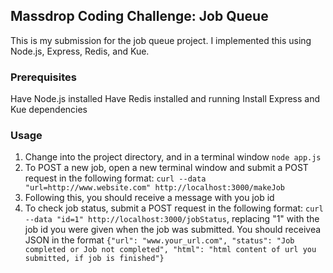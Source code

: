 ## Massdrop Coding Challenge: Job Queue

This is my submission for the job queue project. I implemented this using Node.js, Express, Redis, and Kue. 

### Prerequisites
Have Node.js installed
Have Redis installed and running
Install Express and Kue dependencies

### Usage
1. Change into the project directory, and in a terminal window `node app.js`
2. To POST a new job, open a new terminal window and submit a POST request in the following format: `curl --data "url=http://www.website.com" http://localhost:3000/makeJob`
3. Following this, you should receive a message with you job id
4. To check job status, submit a POST request in the following format: `curl --data "id=1" http://localhost:3000/jobStatus`, replacing "1" with the job id you were given when the job was submitted. You should receivea JSON in the format `{"url": "www.your_url.com", "status": "Job completed or Job not completed", "html": "html content of url you submitted, if job is finished"}`



